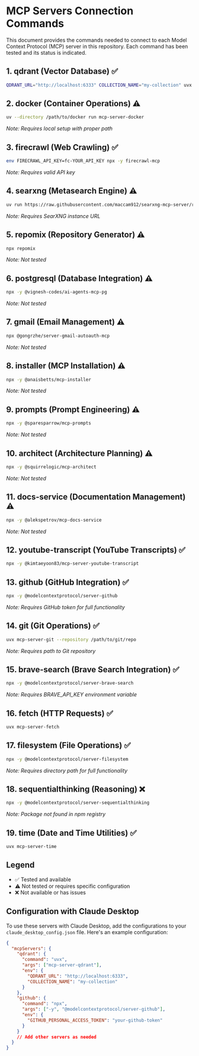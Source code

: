 # MCP Servers Connection Commands

This document provides the commands needed to connect to each Model Context Protocol (MCP) server in this repository. Each command has been tested and its status is indicated.

## 1. qdrant (Vector Database) ✅
```bash
QDRANT_URL="http://localhost:6333" COLLECTION_NAME="my-collection" uvx mcp-server-qdrant
```

## 2. docker (Container Operations) ⚠️
```bash
uv --directory /path/to/docker run mcp-server-docker
```
*Note: Requires local setup with proper path*

## 3. firecrawl (Web Crawling) ✅
```bash
env FIRECRAWL_API_KEY=fc-YOUR_API_KEY npx -y firecrawl-mcp
```
*Note: Requires valid API key*

## 4. searxng (Metasearch Engine) ⚠️
```bash
uv run https://raw.githubusercontent.com/maccam912/searxng-mcp-server/refs/heads/main/server.py --url https://searxng.example.com
```
*Note: Requires SearXNG instance URL*

## 5. repomix (Repository Generator) ⚠️
```bash
npx repomix
```
*Note: Not tested*

## 6. postgresql (Database Integration) ⚠️
```bash
npx -y @vignesh-codes/ai-agents-mcp-pg
```
*Note: Not tested*

## 7. gmail (Email Management) ⚠️
```bash
npx @gongrzhe/server-gmail-autoauth-mcp
```
*Note: Not tested*

## 8. installer (MCP Installation) ⚠️
```bash
npx -y @anaisbetts/mcp-installer
```
*Note: Not tested*

## 9. prompts (Prompt Engineering) ⚠️
```bash
npx -y @sparesparrow/mcp-prompts
```
*Note: Not tested*

## 10. architect (Architecture Planning) ⚠️
```bash
npx -y @squirrelogic/mcp-architect
```
*Note: Not tested*

## 11. docs-service (Documentation Management) ⚠️
```bash
npx -y @alekspetrov/mcp-docs-service
```
*Note: Not tested*

## 12. youtube-transcript (YouTube Transcripts) ✅
```bash
npx -y @kimtaeyoon83/mcp-server-youtube-transcript
```

## 13. github (GitHub Integration) ✅
```bash
npx -y @modelcontextprotocol/server-github
```
*Note: Requires GitHub token for full functionality*

## 14. git (Git Operations) ✅
```bash
uvx mcp-server-git --repository /path/to/git/repo
```
*Note: Requires path to Git repository*

## 15. brave-search (Brave Search Integration) ✅
```bash
npx -y @modelcontextprotocol/server-brave-search
```
*Note: Requires BRAVE_API_KEY environment variable*

## 16. fetch (HTTP Requests) ✅
```bash
uvx mcp-server-fetch
```

## 17. filesystem (File Operations) ✅
```bash
npx -y @modelcontextprotocol/server-filesystem
```
*Note: Requires directory path for full functionality*

## 18. sequentialthinking (Reasoning) ❌
```bash
npx -y @modelcontextprotocol/server-sequentialthinking
```
*Note: Package not found in npm registry*

## 19. time (Date and Time Utilities) ✅
```bash
uvx mcp-server-time
```

## Legend
- ✅ Tested and available
- ⚠️ Not tested or requires specific configuration
- ❌ Not available or has issues

## Configuration with Claude Desktop

To use these servers with Claude Desktop, add the configurations to your `claude_desktop_config.json` file. Here's an example configuration:

```json
{
  "mcpServers": {
    "qdrant": {
      "command": "uvx",
      "args": ["mcp-server-qdrant"],
      "env": {
        "QDRANT_URL": "http://localhost:6333",
        "COLLECTION_NAME": "my-collection"
      }
    },
    "github": {
      "command": "npx",
      "args": ["-y", "@modelcontextprotocol/server-github"],
      "env": {
        "GITHUB_PERSONAL_ACCESS_TOKEN": "your-github-token"
      }
    }
    // Add other servers as needed
  }
}
```
